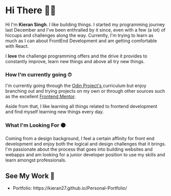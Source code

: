 <h1> Hi There 👋🏽 </h1>

<p>
  Hi I'm <Strong>Kieran Singh</strong>. I like building things. I started my programming journey last December and I've been enthralled by it since, even with a few (a     lot) of hiccups and challenges along the way. Currently, I'm trying to learn as much as I can about FrontEnd Development and am getting comfortable with React. 
  
  I <strong>love</strong> the challenge programming offers and the drive it provides to constantly improve, learn new things and above all try new things.  
</p>

<h3> How I'm currently going ⏱ </h3>
<p> I'm currently going through the <a href="https://www.theodinproject.com/"> Odin Project's </a> curriculum but enjoy branching out and trying projects on my own or through other sources such as the excellent 
  <a href="https://www.frontendmentor.io/">Frontend Mentor</a>. </p>

<p> Aside from that, I like learning all things related to frontend development and find myself learning new things every day. </p>

<h3> What I'm Looking For 🟠 </h3>

<p> Coming from a design background, I feel a certain affinity for front end development and enjoy both the logical and design challenges that it brings. I'm passionate about the process that goes into building websites and webapps and am looking for a junior developer position to use my skills and learn amongst professionals.
</p>

<h2> See My Work 👀 </h2>
<ul>
  <li>Portfolio: https://kieran27.github.io/Personal-Portfolio/ </li> 
 </ul>

<!---
Kieran27/Kieran27 is a ✨ special ✨ repository because its `README.md` (this file) appears on your GitHub profile.
You can click the Preview link to take a look at your changes.
--->
